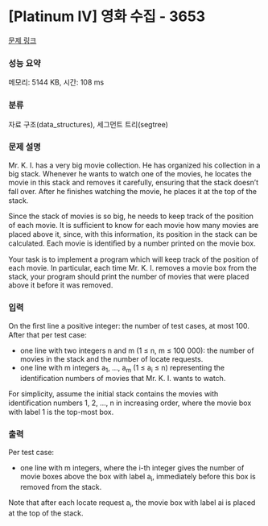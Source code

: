 # [Platinum IV] 영화 수집 - 3653 

[문제 링크](https://www.acmicpc.net/problem/3653) 

### 성능 요약

메모리: 5144 KB, 시간: 108 ms

### 분류

자료 구조(data_structures), 세그먼트 트리(segtree)

### 문제 설명

<p>Mr. K. I. has a very big movie collection. He has organized his collection in a big stack. Whenever he wants to watch one of the movies, he locates the movie in this stack and removes it carefully, ensuring that the stack doesn’t fall over. After he ﬁnishes watching the movie, he places it at the top of the stack.</p>

<p>Since the stack of movies is so big, he needs to keep track of the position of each movie. It is sufﬁcient to know for each movie how many movies are placed above it, since, with this information, its position in the stack can be calculated. Each movie is identiﬁed by a number printed on the movie box.</p>

<p>Your task is to implement a program which will keep track of the position of each movie. In particular, each time Mr. K. I. removes a movie box from the stack, your program should print the number of movies that were placed above it before it was removed.</p>

### 입력 

 <p>On the ﬁrst line a positive integer: the number of test cases, at most 100. After that per test case:</p>

<ul>
	<li>one line with two integers n and m (1 ≤ n, m ≤ 100 000): the number of movies in the stack and the number of locate requests.</li>
	<li>one line with m integers a<sub>1</sub>, ..., a<sub>m</sub> (1 ≤ a<sub>i</sub> ≤ n) representing the identification numbers of movies that Mr. K. I. wants to watch.</li>
</ul>

<p>For simplicity, assume the initial stack contains the movies with identiﬁcation numbers 1, 2, ..., n in increasing order, where the movie box with label 1 is the top-most box.</p>

### 출력 

 <p>Per test case:</p>

<ul>
	<li>one line with m integers, where the i-th integer gives the number of movie boxes above the box with label a<sub>i</sub>, immediately before this box is removed from the stack.</li>
</ul>

<p>Note that after each locate request a<sub>i</sub>, the movie box with label ai is placed at the top of the stack.</p>

